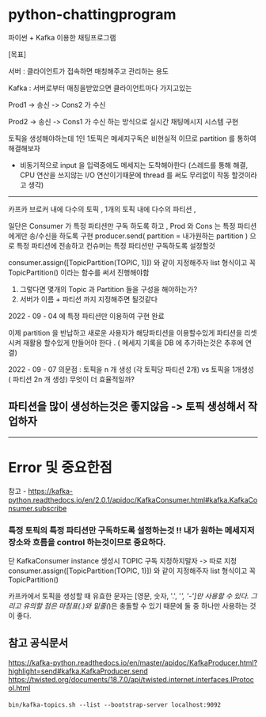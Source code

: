# python-chattingprogram
파이썬 + Kafka  이용한 채팅프로그램


[목표]

서버 : 클라이언트가 접속하면 매칭해주고 관리하는 용도

Kafka : 서버로부터 매칭을받았으면 클라이언트마다 가지고있는

Prod1 ->  송신 -> Cons2 가 수신

Prod2 ->  송신 -> Cons1 가 수신 하는 방식으로 실시간 채팅메시지 시스템 구현 


토픽을 생성해야하는데 1인 1토픽은 메세지구독은 비현실적 이므로 partition 를 통하여 해결해보자

+ 비동기적으로 input 을 입력중에도 메세지는 도착해야한다 (스레드를 통해 해결, CPU 연산을 쓰지않는 I/O 연산이기때문에 thread 를 써도 무리없이 작동 할것이라고 생각)

-------------------------------------------------

카프카 브로커 내에 다수의 토픽 , 1개의 토픽 내에 다수의 파티션 ,

일단은 Consumer 가 특정 파티션만 구독 하도록 하고 , Prod 와 Cons 는 특정 파티션 에게만 송/수신을 하도록 구현
producer.send( partition = 내가원하는 partition ) 으로 특정 파티션에 전송하고 컨슈머는 특정 파티션만 구독하도록 설정할것 

consumer.assign([TopicPartition(TOPIC, 1)]) 와 같이 지정해주자 list 형식이고 꼭 TopicPartition() 이라는 함수를 써서 진행해야함



1. 그렇다면 몇개의 Topic 과 Partition 들을 구성을 해야하는가? 
2. 서버가 이름 + 파티션 까지 지정해주면 될것같다


2022 - 09 - 04 에 특정 파티션만 이용하여 구현 완료 

이제 partition 을 반납하고 새로운 사용자가 해당파티션을 이용할수있게 파티션을 리셋시켜 재활용 할수있게 만들어야 한다 . ( 메세지 기록을 DB 에 추가하는것은 추후에 연결) 

2022 - 09 - 07 
의문점 : 토픽을 n 개 생성 (각 토픽당 파티션 2개) vs 토픽을 1개생성 ( 파티션 2n 개 생성) 무엇이 더 효율적일까? 
## 파티션을 많이 생성하는것은 좋지않음 -> 토픽 생성해서 작업하자

----------------------------------------------------
# Error 및 중요한점 
참고 - https://kafka-python.readthedocs.io/en/2.0.1/apidoc/KafkaConsumer.html#kafka.KafkaConsumer.subscribe

### 특정 토픽의 특정 파티션만  구독하도록 설정하는것 !! 내가 원하는 메세지저장소와 흐름을 control 하는것이므로 중요하다. 
단 KafkaConsumer instance 생성시  TOPIC 구독 지정하지말자 -> 따로 지정
consumer.assign([TopicPartition(TOPIC, 1)]) 와 같이 지정해주자 list 형식이고 꼭 TopicPartition()


카프카에서 토픽을 생성할 때 유효한 문자는 [영문, 숫자, '.', '_', '-']만 사용할 수 있다. 그리고 유의할 점은 마침표(.)와 밑줄(_)은 충돌할 수 있기 때문에 둘 중 하나만 사용하는 것이 좋다.



## 참고 공식문서

https://kafka-python.readthedocs.io/en/master/apidoc/KafkaProducer.html?highlight=send#kafka.KafkaProducer.send
https://twisted.org/documents/18.7.0/api/twisted.internet.interfaces.IProtocol.html



####
```
bin/kafka-topics.sh --list --bootstrap-server localhost:9092
```
